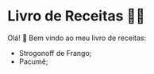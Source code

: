 # Livro de Receitas :man_cook:

Olá! :wave: Bem vindo ao meu livro de receitas:

- Strogonoff de Frango;
- Pacumê;